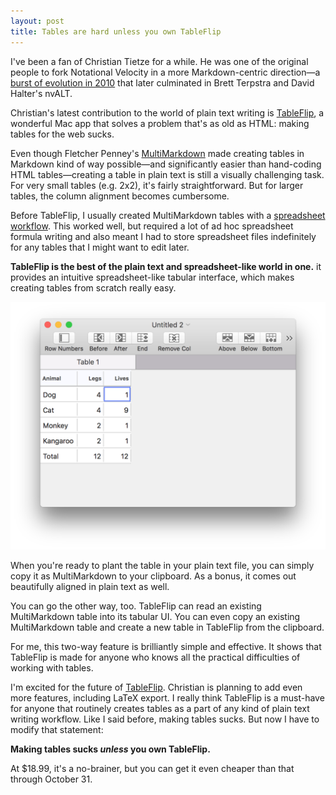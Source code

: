 ```yaml
---
layout: post
title: Tables are hard unless you own TableFlip
---
```


I've been a fan of Christian Tietze for a while. He was one of the original people to fork Notational Velocity in a more Markdown-centric direction—a [burst of evolution in 2010][ev] that later culminated in Brett Terpstra and David Halter's nvALT.

Christian's latest contribution to the world of plain text writing is [TableFlip][tf], a wonderful Mac app that solves a problem that's as old as HTML: making tables for the web sucks.

Even though Fletcher Penney's [MultiMarkdown][mmd] made creating tables in Markdown kind of way possible—and significantly easier than hand-coding HTML tables—creating a table in plain text is still a visually challenging task. For very small tables (e.g. 2x2), it's fairly straightforward. But for larger tables, the column alignment becomes cumbersome. 

Before TableFlip, I usually created MultiMarkdown tables with a [spreadsheet workflow][ss]. This worked well, but required a lot of ad hoc spreadsheet formula writing and also meant I had to store spreadsheet files indefinitely for any tables that I might want to edit later.

**TableFlip is the best of the plain text and spreadsheet-like world in one.** it provides an intuitive spreadsheet-like tabular interface, which makes creating tables from scratch really easy.

![](/img/tableflip-pe.png "TableFlip")

When you're ready to plant the table in your plain text file, you can simply copy it as MultiMarkdown to your clipboard. As a bonus, it comes out beautifully aligned in plain text as well.

You can go the other way, too. TableFlip can read an existing MultiMarkdown table into its tabular UI. You can even copy an existing MultiMarkdown table and create a new table in TableFlip from the clipboard.

For me, this two-way feature is brilliantly simple and effective. It shows that TableFlip is made for anyone who knows all the practical difficulties of working with tables. 

I'm excited for the future of [TableFlip][tf]. Christian is planning to add even more features, including LaTeX export. I really think TableFlip is a must-have for anyone that routinely creates tables as a part of any kind of plain text writing workflow. Like I said before, making tables sucks. But now I have to modify that statement:

**Making tables sucks *unless* you own TableFlip.**

 At $18.99, it's a no-brainer, but you can get it even cheaper than that through October 31.
 
[mmd]: http://fletcherpenney.net/multimarkdown/

[ev]: http://www.practicallyefficient.com/2010/10/11/notational-velocity-with-multimarkdown-and-quicklook.html

[tf]: http://tableflipapp.com

[ss]: http://www.practicallyefficient.com/2010/08/09/my-spreadsheet-to-multimarkdown-table-workflow.html
